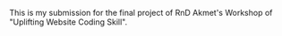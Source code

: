 This is my submission for the final project of RnD Akmet's Workshop of "Uplifting Website Coding Skill".

